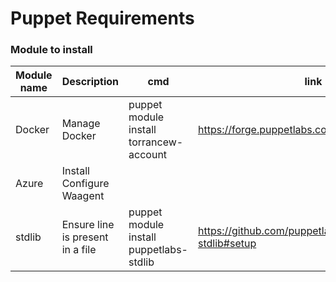 

# Puppet Requirements


### Module to install



Module name | Description | cmd|link
-------------|------------|------------|------------|
Docker| Manage Docker | puppet module install torrancew-account|https://forge.puppetlabs.com/torrancew/account
Azure| Install Configure Waagent| 
stdlib |Ensure line is present in a file| puppet module install puppetlabs-stdlib|https://github.com/puppetlabs/puppetlabs-stdlib#setup
